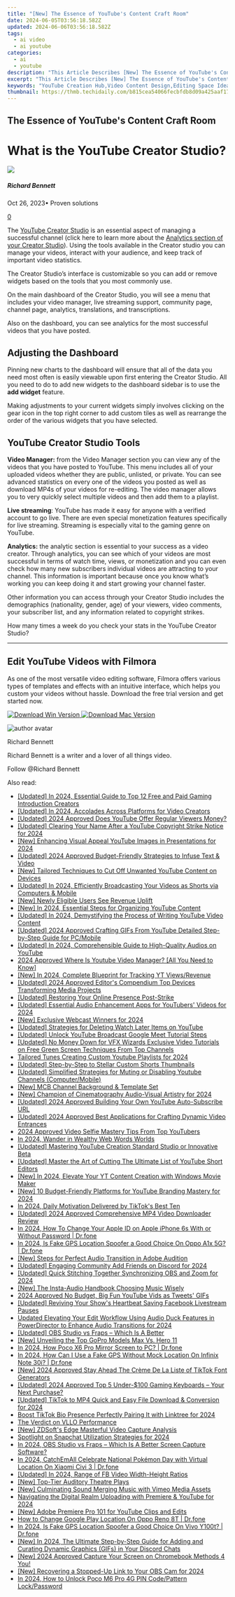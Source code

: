 ```yaml
---
title: "[New] The Essence of YouTube's Content Craft Room"
date: 2024-06-05T03:56:18.582Z
updated: 2024-06-06T03:56:18.582Z
tags:
  - ai video
  - ai youtube
categories:
  - ai
  - youtube
description: "This Article Describes [New] The Essence of YouTube's Content Craft Room"
excerpt: "This Article Describes [New] The Essence of YouTube's Content Craft Room"
keywords: "YouTube Creation Hub,Video Content Design,Editing Space Ideas,Media Production Quality,Channel Branding Essence,Digital Storytelling Basics,Streaming Content Craft"
thumbnail: https://thmb.techidaily.com/b815cea54066fecbfdb8d09a425aaf17a53c85016a043f7f7cbe8c68c234f33d.png
---
```


## The Essence of YouTube's Content Craft Room

# What is the YouTube Creator Studio?

![](https://images.wondershare.com/filmora/article-images/richard-bennett.jpg)

##### Richard Bennett

 Oct 26, 2023• Proven solutions

[0](#commentsBoxSeoTemplate)

The [YouTube Creator Studio](https://tools.techidaily.com/wondershare/filmora/download/) is an essential aspect of managing a successful channel (click here to learn more about the [Analytics section of your Creator Studio](https://tools.techidaily.com/wondershare/filmora/download/)). Using the tools available in the Creator studio you can manage your videos, interact with your audience, and keep track of important video statistics.

The Creator Studio’s interface is customizable so you can add or remove widgets based on the tools that you most commonly use.

On the main dashboard of the Creator Studio, you will see a menu that includes your video manager, live streaming support, community page, channel page, analytics, translations, and transcriptions.

Also on the dashboard, you can see analytics for the most successful videos that you have posted.

## Adjusting the Dashboard

Pinning new charts to the dashboard will ensure that all of the data you need most often is easily viewable upon first entering the Creator Studio. All you need to do to add new widgets to the dashboard sidebar is to use the **add widget** feature.

Making adjustments to your current widgets simply involves clicking on the gear icon in the top right corner to add custom tiles as well as rearrange the order of the various widgets that you have selected.

## YouTube Creator Studio Tools

**Video Manager:** from the Video Manager section you can view any of the videos that you have posted to YouTube. This menu includes all of your uploaded videos whether they are public, unlisted, or private. You can see advanced statistics on every one of the videos you posted as well as download MP4s of your videos for re-editing. The video manager allows you to very quickly select multiple videos and then add them to a playlist.

**Live streaming**: YouTube has made it easy for anyone with a verified account to go live. There are even special monetization features specifically for live streaming. Streaming is especially vital to the gaming genre on YouTube.

**Analytics:** the analytic section is essential to your success as a video creator. Through analytics, you can see which of your videos are most successful in terms of watch time, views, or monetization and you can even check how many new subscribers individual videos are attracting to your channel. This information is important because once you know what’s working you can keep doing it and start growing your channel faster.

Other information you can access through your Creator Studio includes the demographics (nationality, gender, age) of your viewers, video comments, your subscriber list, and any information related to copyright strikes.

How many times a week do you check your stats in the YouTube Creator Studio?

---

## Edit YouTube Videos with Filmora

As one of the most versatile video editing software, Filmora offers various types of templates and effects with an intuitive interface, which helps you custom your videos without hassle. Download the free trial version and get started now.

[![Download Win Version](https://images.wondershare.com/filmora/guide/download-btn-win.jpg) ](https://tools.techidaily.com/wondershare/filmora/download/) [![Download Mac Version](https://images.wondershare.com/filmora/guide/download-btn-mac.jpg) ](https://tools.techidaily.com/wondershare/filmora/download/)

![author avatar](https://images.wondershare.com/filmora/article-images/richard-bennett.jpg)

Richard Bennett

Richard Bennett is a writer and a lover of all things video.

Follow @Richard Bennett

<span class="atpl-alsoreadstyle">Also read:</span>
<div><ul>
<li><a href="https://facebook-record-videos.techidaily.com/updated-in-2024-essential-guide-to-top-12-free-and-paid-gaming-introduction-creators/"><u>[Updated] In 2024, Essential Guide to Top 12 Free and Paid Gaming Introduction Creators</u></a></li>
<li><a href="https://facebook-record-videos.techidaily.com/updated-in-2024-accolades-across-platforms-for-video-creators/"><u>[Updated] In 2024, Accolades Across Platforms for Video Creators</u></a></li>
<li><a href="https://facebook-record-videos.techidaily.com/updated-2024-approved-does-youtube-offer-regular-viewers-money/"><u>[Updated] 2024 Approved  Does YouTube Offer Regular Viewers Money?</u></a></li>
<li><a href="https://facebook-record-videos.techidaily.com/updated-clearing-your-name-after-a-youtube-copyright-strike-notice-for-2024/"><u>[Updated] Clearing Your Name After a YouTube Copyright Strike Notice for 2024</u></a></li>
<li><a href="https://facebook-record-videos.techidaily.com/new-enhancing-visual-appeal-youtube-images-in-presentations-for-2024/"><u>[New] Enhancing Visual Appeal  YouTube Images in Presentations for 2024</u></a></li>
<li><a href="https://facebook-record-videos.techidaily.com/updated-2024-approved-budget-friendly-strategies-to-infuse-text-and-video/"><u>[Updated] 2024 Approved  Budget-Friendly Strategies to Infuse Text & Video</u></a></li>
<li><a href="https://facebook-record-videos.techidaily.com/new-tailored-techniques-to-cut-off-unwanted-youtube-content-on-devices/"><u>[New] Tailored Techniques to Cut Off Unwanted YouTube Content on Devices</u></a></li>
<li><a href="https://facebook-record-videos.techidaily.com/updated-in-2024-efficiently-broadcasting-your-videos-as-shorts-via-computers-and-mobile/"><u>[Updated] In 2024, Efficiently Broadcasting Your Videos as Shorts via Computers & Mobile</u></a></li>
<li><a href="https://facebook-record-videos.techidaily.com/new-newly-eligible-users-see-revenue-uplift/"><u>[New] Newly Eligible Users See Revenue Uplift</u></a></li>
<li><a href="https://facebook-record-videos.techidaily.com/new-in-2024-essential-steps-for-organizing-youtube-content/"><u>[New] In 2024, Essential Steps for Organizing YouTube Content</u></a></li>
<li><a href="https://facebook-record-videos.techidaily.com/updated-in-2024-demystifying-the-process-of-writing-youtube-video-content/"><u>[Updated] In 2024, Demystifying the Process of Writing YouTube Video Content</u></a></li>
<li><a href="https://facebook-record-videos.techidaily.com/updated-2024-approved-crafting-gifs-from-youtube-detailed-step-by-step-guide-for-pcmobile/"><u>[Updated] 2024 Approved  Crafting GIFs From YouTube  Detailed Step-by-Step Guide for PC/Mobile</u></a></li>
<li><a href="https://facebook-record-videos.techidaily.com/updated-in-2024-comprehensible-guide-to-high-quality-audios-on-youtube/"><u>[Updated] In 2024, Comprehensible Guide to High-Quality Audios on YouTube</u></a></li>
<li><a href="https://facebook-record-videos.techidaily.com/2024-approved-where-is-youtube-video-manager-all-you-need-to-know/"><u>2024 Approved  Where Is Youtube Video Manager? [All You Need to Know]</u></a></li>
<li><a href="https://facebook-record-videos.techidaily.com/new-in-2024-complete-blueprint-for-tracking-yt-viewsrevenue/"><u>[New] In 2024, Complete Blueprint for Tracking YT Views/Revenue</u></a></li>
<li><a href="https://facebook-record-videos.techidaily.com/updated-2024-approved-editors-compendium-top-devices-transforming-media-projects/"><u>[Updated] 2024 Approved  Editor's Compendium  Top Devices Transforming Media Projects</u></a></li>
<li><a href="https://facebook-record-videos.techidaily.com/updated-restoring-your-online-presence-post-strike/"><u>[Updated] Restoring Your Online Presence Post-Strike</u></a></li>
<li><a href="https://facebook-record-videos.techidaily.com/updated-essential-audio-enhancement-apps-for-youtubers-videos-for-2024/"><u>[Updated] Essential Audio Enhancement Apps for YouTubers' Videos for 2024</u></a></li>
<li><a href="https://facebook-record-videos.techidaily.com/new-exclusive-webcast-winners-for-2024/"><u>[New] Exclusive Webcast Winners for 2024</u></a></li>
<li><a href="https://facebook-record-videos.techidaily.com/updated-strategies-for-deleting-watch-later-items-on-youtube/"><u>[Updated] Strategies for Deleting Watch Later Items on YouTube</u></a></li>
<li><a href="https://facebook-record-videos.techidaily.com/updated-unlock-youtube-broadcast-google-meet-tutorial-steps/"><u>[Updated] Unlock YouTube Broadcast  Google Meet Tutorial Steps</u></a></li>
<li><a href="https://facebook-record-videos.techidaily.com/updated-no-money-down-for-vfx-wizards-exclusive-video-tutorials-on-free-green-screen-techniques-from-top-channels/"><u>[Updated] No Money Down for VFX Wizards  Exclusive Video Tutorials on Free Green Screen Techniques From Top Channels</u></a></li>
<li><a href="https://facebook-record-videos.techidaily.com/tailored-tunes-creating-custom-youtube-playlists-for-2024/"><u>Tailored Tunes  Creating Custom Youtube Playlists for 2024</u></a></li>
<li><a href="https://facebook-record-videos.techidaily.com/updated-step-by-step-to-stellar-custom-shorts-thumbnails/"><u>[Updated] Step-by-Step to Stellar Custom Shorts Thumbnails</u></a></li>
<li><a href="https://facebook-record-videos.techidaily.com/updated-simplified-strategies-for-muting-or-disabling-youtube-channels-computermobile/"><u>[Updated] Simplified Strategies for Muting or Disabling Youtube Channels (Computer/Mobile)</u></a></li>
<li><a href="https://facebook-record-videos.techidaily.com/new-mcb-channel-background-and-template-set/"><u>[New] MCB Channel Background & Template Set</u></a></li>
<li><a href="https://facebook-record-videos.techidaily.com/new-champion-of-cinematography-audio-visual-artistry-for-2024/"><u>[New] Champion of Cinematography  Audio-Visual Artistry for 2024</u></a></li>
<li><a href="https://facebook-record-videos.techidaily.com/updated-2024-approved-building-your-own-youtube-auto-subscribe-url/"><u>[Updated] 2024 Approved  Building Your Own YouTube Auto-Subscribe URL</u></a></li>
<li><a href="https://facebook-record-videos.techidaily.com/updated-2024-approved-best-applications-for-crafting-dynamic-video-entrances/"><u>[Updated] 2024 Approved  Best Applications for Crafting Dynamic Video Entrances</u></a></li>
<li><a href="https://facebook-record-videos.techidaily.com/2024-approved-video-selfie-mastery-tips-from-top-youtubers/"><u>2024 Approved  Video Selfie Mastery  Tips From Top YouTubers</u></a></li>
<li><a href="https://facebook-record-videos.techidaily.com/in-2024-wander-in-wealthy-web-words-worlds/"><u>In 2024, Wander in Wealthy Web Words Worlds</u></a></li>
<li><a href="https://facebook-record-videos.techidaily.com/updated-mastering-youtube-creation-standard-studio-or-innovative-beta/"><u>[Updated] Mastering YouTube Creation  Standard Studio or Innovative Beta</u></a></li>
<li><a href="https://facebook-record-videos.techidaily.com/updated-master-the-art-of-cutting-the-ultimate-list-of-youtube-short-editors/"><u>[Updated] Master the Art of Cutting  The Ultimate List of YouTube Short Editors</u></a></li>
<li><a href="https://facebook-record-videos.techidaily.com/new-in-2024-elevate-your-yt-content-creation-with-windows-movie-maker/"><u>[New] In 2024, Elevate Your YT Content Creation with Windows Movie Maker</u></a></li>
<li><a href="https://facebook-record-videos.techidaily.com/new-10-budget-friendly-platforms-for-youtube-branding-mastery-for-2024/"><u>[New] 10 Budget-Friendly Platforms for YouTube Branding Mastery for 2024</u></a></li>
<li><a href="https://tiktok-video-files.techidaily.com/in-2024-daily-motivation-delivered-by-tiktoks-best-ten/"><u>In 2024, Daily Motivation Delivered by TikTok's Best Ten</u></a></li>
<li><a href="https://screen-mirroring-recording.techidaily.com/updated-2024-approved-comprehensive-mp4-video-downloader-review/"><u>[Updated] 2024 Approved  Comprehensive MP4 Video Downloader Review</u></a></li>
<li><a href="https://iphone-unlock.techidaily.com/in-2024-how-to-change-your-apple-id-on-apple-iphone-6s-with-or-without-password-drfone-by-drfone-ios/"><u>In 2024, How To Change Your Apple ID on Apple iPhone 6s With or Without Password | Dr.fone</u></a></li>
<li><a href="https://phone-solutions.techidaily.com/in-2024-is-fake-gps-location-spoofer-a-good-choice-on-oppo-a1x-5g-drfone-by-drfone-virtual-android/"><u>In 2024, Is Fake GPS Location Spoofer a Good Choice On Oppo A1x 5G? | Dr.fone</u></a></li>
<li><a href="https://extra-approaches.techidaily.com/new-steps-for-perfect-audio-transition-in-adobe-audition/"><u>[New] Steps for Perfect Audio Transition in Adobe Audition</u></a></li>
<li><a href="https://discord-videos.techidaily.com/updated-engaging-community-add-friends-on-discord-for-2024/"><u>[Updated] Engaging Community  Add Friends on Discord for 2024</u></a></li>
<li><a href="https://digital-screen-recording.techidaily.com/updated-quick-stitching-together-synchronizing-obs-and-zoom-for-2024/"><u>[Updated] Quick Stitching Together  Synchronizing OBS and Zoom for 2024</u></a></li>
<li><a href="https://instagram-videos.techidaily.com/new-the-insta-audio-handbook-choosing-music-wisely/"><u>[New] The Insta-Audio Handbook  Choosing Music Wisely</u></a></li>
<li><a href="https://twitter-videos.techidaily.com/2024-approved-no-budget-big-fun-youtube-vids-as-tweets-gifs/"><u>2024 Approved  No Budget, Big Fun  YouTube Vids as Tweets' GIFs</u></a></li>
<li><a href="https://facebook-clips.techidaily.com/updated-reviving-your-shows-heartbeat-saving-facebook-livestream-pauses/"><u>[Updated] Reviving Your Show's Heartbeat  Saving Facebook Livestream Pauses</u></a></li>
<li><a href="https://audio-shaping.techidaily.com/updated-elevating-your-edit-workflow-using-audio-duck-features-in-powerdirector-to-enhance-audio-transitions-for-2024/"><u>Updated Elevating Your Edit Workflow Using Audio Duck Features in PowerDirector to Enhance Audio Transitions for 2024</u></a></li>
<li><a href="https://video-capture.techidaily.com/updated-obs-studio-vs-fraps-which-is-a-better/"><u>[Updated] OBS Studio vs Fraps – Which Is A Better</u></a></li>
<li><a href="https://some-guidance.techidaily.com/new-unveiling-the-top-gopro-models-max-vs-hero-11/"><u>[New] Unveiling the Top GoPro Models  Max Vs. Hero 11</u></a></li>
<li><a href="https://screen-mirror.techidaily.com/in-2024-how-poco-x6-pro-mirror-screen-to-pc-drfone-by-drfone-android/"><u>In 2024, How Poco X6 Pro Mirror Screen to PC? | Dr.fone</u></a></li>
<li><a href="https://review-topics.techidaily.com/in-2024-how-can-i-use-a-fake-gps-without-mock-location-on-infinix-note-30i-drfone-by-drfone-virtual-android/"><u>In 2024, How Can I Use a Fake GPS Without Mock Location On Infinix Note 30i? | Dr.fone</u></a></li>
<li><a href="https://tiktok-video-files.techidaily.com/new-2024-approved-stay-ahead-the-creme-de-la-liste-of-tiktok-font-generators/"><u>[New] 2024 Approved  Stay Ahead  The Crème De La Liste of TikTok Font Generators</u></a></li>
<li><a href="https://screen-activity-recording.techidaily.com/updated-2024-approved-top-5-under-100-gaming-keyboards-your-next-purchase/"><u>[Updated] 2024 Approved  Top 5 Under-$100 Gaming Keyboards – Your Next Purchase?</u></a></li>
<li><a href="https://tiktok-videos.techidaily.com/updated-tiktok-to-mp4-quick-and-easy-file-download-and-conversion-for-2024/"><u>[Updated] TikTok to MP4  Quick and Easy File Download & Conversion for 2024</u></a></li>
<li><a href="https://extra-information.techidaily.com/boost-tiktok-bio-presence-perfectly-pairing-it-with-linktree-for-2024/"><u>Boost TikTok Bio Presence  Perfectly Pairing It with Linktree for 2024</u></a></li>
<li><a href="https://extra-hints.techidaily.com/the-verdict-on-vllo-performance/"><u>The Verdict on VLLO Performance</u></a></li>
<li><a href="https://digital-screen-recording.techidaily.com/new-zdsofts-edge-masterful-video-capture-analysis/"><u>[New] ZDSoft's Edge  Masterful Video Capture Analysis</u></a></li>
<li><a href="https://extra-guidance.techidaily.com/spotlight-on-snapchat-utilization-strategies-for-2024/"><u>Spotlight on Snapchat  Utilization Strategies for 2024</u></a></li>
<li><a href="https://screen-mirroring-recording.techidaily.com/in-2024-obs-studio-vs-fraps-which-is-a-better-screen-capture-software/"><u>In 2024, OBS Studio vs Fraps – Which Is A Better Screen Capture Software?</u></a></li>
<li><a href="https://change-location.techidaily.com/in-2024-catchemall-celebrate-national-pokemon-day-with-virtual-location-on-xiaomi-civi-3-drfone-by-drfone-virtual-android/"><u>In 2024, CatchEmAll Celebrate National Pokémon Day with Virtual Location On Xiaomi Civi 3 | Dr.fone</u></a></li>
<li><a href="https://facebook-video-content.techidaily.com/updated-in-2024-range-of-fb-video-width-height-ratios/"><u>[Updated] In 2024, Range of FB Video Width-Height Ratios</u></a></li>
<li><a href="https://some-guidance.techidaily.com/new-top-tier-auditory-theatre-plays/"><u>[New] Top-Tier Auditory Theatre Plays</u></a></li>
<li><a href="https://vimeo-videos.techidaily.com/new-culminating-sound-merging-music-with-vimeo-media-assets/"><u>[New] Culminating Sound  Merging Music with Vimeo Media Assets</u></a></li>
<li><a href="https://youtube-help.techidaily.com/navigating-the-digital-realm-uploading-with-premiere-and-youtube-for-2024/"><u>Navigating the Digital Realm  Uploading with Premiere & YouTube for 2024</u></a></li>
<li><a href="https://youtube-videos.techidaily.com/new-adobe-premiere-pro-101-for-youtube-clips-and-edits/"><u>[New] Adobe Premiere Pro 101 for YouTube Clips and Edits</u></a></li>
<li><a href="https://fake-location.techidaily.com/how-to-change-google-play-location-on-oppo-reno-8t-drfone-by-drfone-virtual-android/"><u>How to Change Google Play Location On Oppo Reno 8T | Dr.fone</u></a></li>
<li><a href="https://phone-solutions.techidaily.com/in-2024-is-fake-gps-location-spoofer-a-good-choice-on-vivo-y100t-drfone-by-drfone-virtual-android/"><u>In 2024, Is Fake GPS Location Spoofer a Good Choice On Vivo Y100t? | Dr.fone</u></a></li>
<li><a href="https://discord-videos.techidaily.com/new-in-2024-the-ultimate-step-by-step-guide-for-adding-and-curating-dynamic-graphics-gifs-in-your-discord-chats/"><u>[New] In 2024, The Ultimate Step-by-Step Guide for Adding and Curating Dynamic Graphics (GIFs) in Your Discord Chats</u></a></li>
<li><a href="https://video-screen-grab.techidaily.com/1716069525140-new-2024-approved-capture-your-screen-on-chromebook-methods-4-you/"><u>[New] 2024 Approved  Capture Your Screen on Chromebook  Methods 4 You!</u></a></li>
<li><a href="https://video-capture.techidaily.com/new-recovering-a-stopped-up-link-to-your-obs-cam-for-2024/"><u>[New] Recovering a Stopped-Up Link to Your OBS Cam for 2024</u></a></li>
<li><a href="https://easy-unlock-android.techidaily.com/in-2024-how-to-unlock-poco-m6-pro-4g-pin-codepattern-lockpassword-by-drfone-android/"><u>In 2024, How to Unlock Poco M6 Pro 4G PIN Code/Pattern Lock/Password</u></a></li>
</ul></div>

<ins class="adsbygoogle"
      style="display:block"
      data-ad-client="ca-pub-7571918770474297"
      data-ad-slot="8358498916"
      data-ad-format="auto"
      data-full-width-responsive="true"></ins>